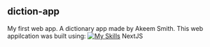 ## diction-app

My first web app. A dictionary app made by Akeem Smith.
This web appilcation was built using:
[![My Skills](https://skillicons.dev/icons?i=nextjs)](https://skillicons.dev) 
NextJS

